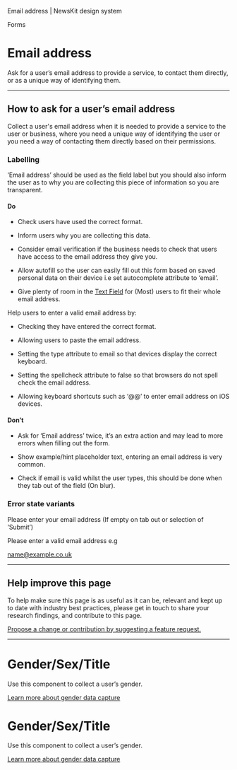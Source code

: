 Email address | NewsKit design system

Forms

Email address
=============

Ask for a user’s email address to provide a service, to contact them directly, or as a unique way of identifying them.

* * *

How to ask for a user’s email address
-------------------------------------

Collect a user's email address when it is needed to provide a service to the user or business, where you need a unique way of identifying the user or you need a way of contacting them directly based on their permissions.

### Labelling

‘Email address’ should be used as the field label but you should also inform the user as to why you are collecting this piece of information so you are transparent.

#### Do

*   Check users have used the correct format.
    
*   Inform users why you are collecting this data.
    
*   Consider email verification if the business needs to check that users have access to the email address they give you.
    
*   Allow autofill so the user can easily fill out this form based on saved personal data on their device i.e set autocomplete attribute to ‘email’.
    
*   Give plenty of room in the [Text Field](/components/text-input/) for (Most) users to fit their whole email address.
    

Help users to enter a valid email address by:

*   Checking they have entered the correct format.
    
*   Allowing users to paste the email address.
    
*   Setting the type attribute to email so that devices display the correct keyboard.
    
*   Setting the spellcheck attribute to false so that browsers do not spell check the email address.
    
*   Allowing keyboard shortcuts such as ‘@@’ to enter email address on iOS devices.
    

#### Don’t

*   Ask for ‘Email address’ twice, it’s an extra action and may lead to more errors when filling out the form.
    
*   Show example/hint placeholder text, entering an email address is very common.
    
*   Check if email is valid whilst the user types, this should be done when they tab out of the field (On blur).
    

### Error state variants

Please enter your email address (If empty on tab out or selection of ‘Submit’)  
  
Please enter a valid email address e.g

name@example.co.uk

* * *

Help improve this page
----------------------

To help make sure this page is as useful as it can be, relevant and kept up to date with industry best practices, please get in touch to share your research findings, and contribute to this page.  
  
[Propose a change or contribution by suggesting a feature request.](https://github.com/newscorp-ghfb/newskit/issues/new/choose)

* * *

Gender/Sex/Title
================

Use this component to collect a user’s gender.

[Learn more about gender data capture](/patterns/forms/gender/)

Gender/Sex/Title
================

Use this component to collect a user’s gender.

[Learn more about gender data capture](/patterns/forms/gender/)